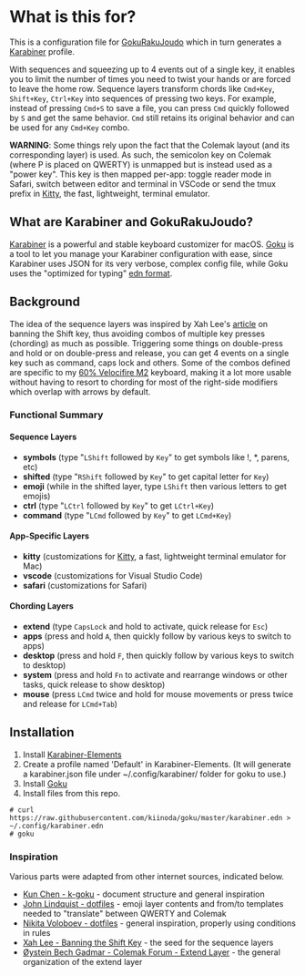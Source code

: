 # What is this for?

This is a configuration file for [GokuRakuJoudo](https://github.com/yqrashawn/GokuRakuJoudo) which in turn generates a [Karabiner](https://pqrs.org/osx/karabiner/) profile.

With sequences and squeezing up to 4 events out of a single key, it enables you to limit the number of times you need to twist your hands or are forced to leave the home row. Sequence layers transform chords like `Cmd+Key`, `Shift+Key`, `Ctrl+Key` into sequences of pressing two keys. For example, instead of pressing `Cmd+S` to save a file, you can press `Cmd` quickly followed by `S` and get the same behavior. `Cmd` still retains its original behavior and can be used for any `Cmd+Key` combo.

**WARNING**: Some things rely upon the fact that the Colemak layout (and its corresponding layer) is used. As such, the semicolon key on Colemak (where P is placed on QWERTY) is unmapped but is instead used as a "power key". This key is then mapped per-app: toggle reader mode in Safari, switch between editor and terminal in VSCode or send the tmux prefix in [Kitty](https://sw.kovidgoyal.net/kitty/index.html), the fast, lightweight, terminal emulator.

## What are Karabiner and GokuRakuJoudo?

[Karabiner](https://pqrs.org/osx/karabiner/) is a powerful and stable keyboard customizer for macOS. [Goku](https://github.com/yqrashawn/GokuRakuJoudo) is a tool to let you manage your Karabiner configuration with ease, since Karabiner uses JSON for its very verbose, complex config file, while Goku uses the "optimized for typing" [edn format](https://github.com/edn-format/edn).


## Background

The idea of the sequence layers was inspired by Xah Lee's [article](http://xahlee.info/kbd/banish_shift_key.html) on banning the Shift key, thus avoiding combos of multiple key presses (chording) as much as possible. Triggering some things on double-press and hold or on double-press and release, you can get 4 events on a single key such as command, caps lock and others. Some of the combos defined are specific to my [60% Velocifire M2](https://www.velocifiretech.com/product/m2-wireless-mechanical-keyboard/) keyboard, making it a lot more usable without having to resort to chording for most of the right-side modifiers which overlap with arrows by default.

### Functional Summary

#### Sequence Layers

- **symbols** (type "`LShift` followed by `Key`" to get symbols like !, *, parens, etc)
- **shifted** (type "`RShift` followed by `Key`" to get capital letter for `Key`)
- **emoji** (while in the shifted layer, type `LShift` then various letters to get emojis)
- **ctrl** (type "`LCtrl` followed by `Key`" to get `LCtrl+Key`)
- **command** (type "`LCmd` followed by `Key`" to get `LCmd+Key`)

#### App-Specific Layers

- **kitty** (customizations for [Kitty](https://sw.kovidgoyal.net/kitty/index.html), a fast, lightweight terminal emulator for Mac)
- **vscode** (customizations for Visual Studio Code)
- **safari** (customizations for Safari)

#### Chording Layers

- **extend** (type `CapsLock` and hold to activate, quick release for `Esc`)
- **apps** (press and hold `A`, then quickly follow by various keys to switch to apps)
- **desktop** (press and hold `F`, then quickly follow by various keys to switch to desktop)
- **system** (press and hold `Fn` to activate and rearrange windows or other tasks, quick release to show desktop)
- **mouse** (press `LCmd` twice and hold for mouse movements or press twice and release for `LCmd+Tab`)

## Installation

1. Install [Karabiner-Elements](https://pqrs.org/osx/karabiner/)
2. Create a profile named 'Default' in Karabiner-Elements. (It will generate a karabiner.json file under ~/.config/karabiner/ folder for goku to use.)
3. Install [Goku](https://github.com/yqrashawn/GokuRakuJoudo)
4. Install files from this repo.

```shell
# curl https://raw.githubusercontent.com/kiinoda/goku/master/karabiner.edn > ~/.config/karabiner.edn
# goku
```

### Inspiration

Various parts were adapted from other internet sources, indicated below.

- [Kun Chen - k-goku](https://github.com/kchen0x/k-goku) - document structure and general inspiration
- [John Lindquist - dotfiles](https://github.com/johnlindquist/dotfiles) - emoji layer contents and from/to templates needed to "translate" between QWERTY and Colemak
- [Nikita Voloboev - dotfiles](https://github.com/nikitavoloboev/dotfiles) - general inspiration, properly using conditions in rules
- [Xah Lee - Banning the Shift Key](http://xahlee.info/kbd/banish_shift_key.html) - the seed for the sequence layers
- [Øystein Bech Gadmar - Colemak Forum - Extend Layer](https://forum.colemak.com/topic/2014-extend-extra-extreme/) - the general organization of the extend layer

<!---
| SAMPLE TABLE DEFINITION                                                    |
| key               | effect                                                 |
|-------------------|--------------------------------------------------------|
|                   |                                                        |
|                   |                                                        |
--->


